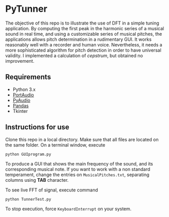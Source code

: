 # PyTunner

The objective of this repo is to illustrate the use of DFT in a simple tuning application. By computing the first peak in the harmonic series of a musical sound in real time, and using a customizable series of musical pitches, the applications allows pitch determination in a rudimentary GUI. It works reasonably well with a recorder and human voice. Nevertheless, it needs a more sophisticated algorithm for pitch detection in order to have universal validity. I implemented a calculation of *cepstrum*, but obtained no improvement.

## Requirements

* Python 3.x
* [PortAudio](http://www.portaudio.com)
* [PyAudio](https://people.csail.mit.edu/hubert/pyaudio/)
* [Pandas](https://pandas.pydata.org)
* Tkinter

## Instructions for use

Clone this repo in a local directory. Make sure that all files are located on the same folder. On a terminal window, execute

```
python GUIprogram.py
```

To produce a GUI that shows the main frequency of the sound, and its corresponding musical note. If you want to work with a non standard temperament, change the entries on ```MusicalPitches.txt```, separating columns using **TAB** character.

To see live FFT of signal, execute command

```
python TunnerTest.py
```

To stop execution, force ```KeyboardInterrupt``` on your system.
